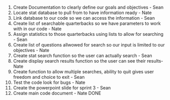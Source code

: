 1. Create Documentation to clearly define our goals and objectives - Sean
2. Locate stat database to pull from to have information ready - Nate 
3. Link database to our code so we can access the information - Sean
4. Create list of searchable quarterbacks so we have parameters to work with in our code - Nate
5. Assign statistics to those quarterbacks using lists to allow for searching - Sean
6. Create list of questions allwowed for search so our input is limited to our objectives - Nate
7. Create stat search function so the user can actually search - Sean
8. Create display search results function so the user can see their results- Nate
9. Create function to allow multiple searches, ability to quit gives user freedom and choice to exit - Sean
10. Test the code look for bugs - Nate
11. Create the powerpoint slide for sprint 3 - Sean
12. Create main code document - Nate DONE
